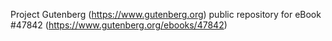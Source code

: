 Project Gutenberg (https://www.gutenberg.org) public repository for eBook #47842 (https://www.gutenberg.org/ebooks/47842)
